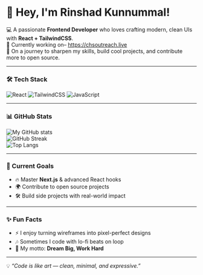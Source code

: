 # 👋 Hey, I'm Rinshad Kunnummal!

💻 A passionate **Frontend Developer** who loves crafting modern, clean UIs with **React + TailwindCSS**.  
🚀 Currently working on– https://chsoutreach.live  
🌱 On a journey to sharpen my skills, build cool projects, and contribute more to open source.  

---

### 🛠️ Tech Stack
![React](https://img.shields.io/badge/React-20232A?style=for-the-badge&logo=react&logoColor=61DAFB)
![TailwindCSS](https://img.shields.io/badge/TailwindCSS-38B2AC?style=for-the-badge&logo=tailwind-css&logoColor=white)
![JavaScript](https://img.shields.io/badge/JavaScript-323330?style=for-the-badge&logo=javascript&logoColor=F7DF1E)

---

### 📊 GitHub Stats
![My GitHub stats](https://github-readme-stats.vercel.app/api?username=rinshadkl&show_icons=true&theme=radical)  
![GitHub Streak](https://github-readme-streak-stats.herokuapp.com/?user=rinshadkl&theme=radical)  
![Top Langs](https://github-readme-stats.vercel.app/api/top-langs/?username=rinshadkl&layout=compact&theme=radical)

---

### 🎯 Current Goals
- 🔥 Master **Next.js** & advanced React hooks  
- 🌍 Contribute to open source projects  
- 🛠️ Build side projects with real-world impact  

---

### ✨ Fun Facts
- ⚡ I enjoy turning wireframes into pixel-perfect designs  
- 🎶 Sometimes I code with lo-fi beats on loop  
- 😤 My motto: **Dream Big, Work Hard**  

---

💡 *“Code is like art — clean, minimal, and expressive.”*  
